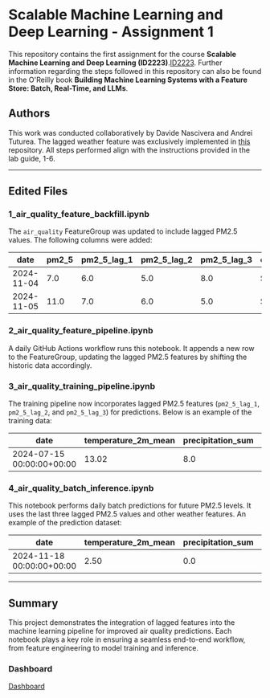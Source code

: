 # Scalable Machine Learning and Deep Learning - Assignment 1

This repository contains the first assignment for the course **Scalable Machine Learning and Deep Learning (ID2223)**.[ID2223](https://www.kth.se/student/kurser/kurs/ID2223?l=en). Further information regarding the steps followed in this repository can also be found in the O'Reilly book **Building Machine Learning Systems with a Feature Store: Batch, Real-Time, and LLMs**.

## Authors
This work was conducted collaboratively by Davide Nascivera and Andrei Tuturea. The lagged weather feature was exclusively implemented in [this](https://github.com/andreitut703/mlfs-book) repository. 
All steps performed align with the instructions provided in the lab guide, 1-6.

---


## Edited Files

### **1_air_quality_feature_backfill.ipynb**
The `air_quality` FeatureGroup was updated to include lagged PM2.5 values. The following columns were added:

| **date**         | **pm2_5** | **pm2_5_lag_1** | **pm2_5_lag_2** | **pm2_5_lag_3** | **country** | **city**      | **street**      | **url**                              |
|-------------------|-----------|-----------------|-----------------|-----------------|-------------|---------------|----------------|--------------------------------------|
| 2024-11-04        | 7.0       | 6.0             | 5.0             | 8.0             | Sweden      | Stockholm     | Hornsgatan     | [Link](https://api.waqi.info/feed/@10009/) |
| 2024-11-05        | 11.0      | 7.0             | 6.0             | 5.0             | Sweden      | Stockholm     | Hornsgatan     | [Link](https://api.waqi.info/feed/@10009/) |

### **2_air_quality_feature_pipeline.ipynb**
A daily GitHub Actions workflow runs this notebook. It appends a new row to the FeatureGroup, updating the lagged PM2.5 features by shifting the historic data accordingly.

### **3_air_quality_training_pipeline.ipynb**
The training pipeline now incorporates lagged PM2.5 features (`pm2_5_lag_1`, `pm2_5_lag_2`, and `pm2_5_lag_3`) for predictions. Below is an example of the training data:

| **date**               | **temperature_2m_mean** | **precipitation_sum** | **wind_speed_10m_max** | **wind_direction_10m_dominant** | **pm2_5_lag_1** | **pm2_5_lag_2** | **pm2_5_lag_3** | **predicted_pm25** | **city**      |
|-------------------------|-------------------------|------------------------|-------------------------|-------------------------------|-----------------|-----------------|-----------------|--------------------|---------------|
| 2024-07-15 00:00:00+00:00 | 13.02                  | 8.0                    | 22.0                    | 171.0                         | 16.0            | 9.0             | 8.0             | 32.128326         | Stockholm     |

### **4_air_quality_batch_inference.ipynb**
This notebook performs daily batch predictions for future PM2.5 levels. It uses the last three lagged PM2.5 values and other weather features. An example of the prediction dataset:

| **date**               | **temperature_2m_mean** | **precipitation_sum** | **wind_speed_10m_max** | **wind_direction_10m_dominant** | **pm2_5_lag_1** | **pm2_5_lag_2** | **pm2_5_lag_3** | **predicted_pm25** |
|-------------------------|-------------------------|------------------------|-------------------------|-------------------------------|-----------------|-----------------|-----------------|--------------------|
| 2024-11-18 00:00:00+00:00 | 2.50                  | 0.0                    | 10.895576               | 277.594543                    | 7.0             | 16.0            | 16.0            | 32.128326         |

---

## Summary
This project demonstrates the integration of lagged features into the machine learning pipeline for improved air quality predictions. Each notebook plays a key role in ensuring a seamless end-to-end workflow, from feature engineering to model training and inference.


### Dashboard
[Dashboard](https://davidenascivera.github.io/mlfs-book/air-quality/)
